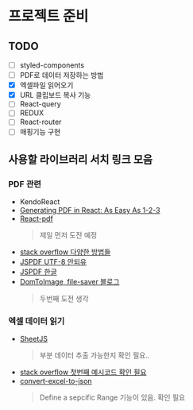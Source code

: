 # 프로젝트 준비

## TODO

- [ ] styled-components
- [ ] PDF로 데이터 저장하는 방법
- [x] 엑셀파일 읽어오기
- [x] URL 클립보드 복사 기능
- [ ] React-query
- [ ] REDUX
- [ ] React-router
- [ ] 매핑기능 구현

## 사용할 라이브러리 서치 링크 모음

### PDF 관련

- KendoReact
- [Generating PDF in React: As Easy As 1-2-3](https://www.telerik.com/blogs/generating-pdf-react-easy-as-1-2-3?kw=&cpn=15428364719&gclsrc=aw.ds&&utm_source=google&utm_medium=cpc&utm_campaign=kendo-ui-react-trial-search-bms-APJ&ad_group=DSA+Ad+Group&utm_term=DYNAMIC+SEARCH+ADS&ad_copy=&ad_type=DSA&ad_size=&ad_placement=&gclid=CjwKCAiAlfqOBhAeEiwAYi43FwkORXAIhlqUOR60xqSumx3rCJQfLSmnEFGtEezZj6YkItI9eK28DRoCAaEQAvD_BwE)
- [React-pdf](https://react-pdf.org/)
  > 제일 먼저 도전 예정
- [stack overflow 다양한 방법들](https://stackoverflow.com/questions/44989119/generating-a-pdf-file-from-react-components)
- [JSPDF UTF-8 안되유](https://stackify.dev/464111-how-to-enable-utf-8-in-jspdf-library)
- [JSPDF 한글](https://lts0606.tistory.com/421)
- [DomToImage, file-saver 블로그](https://onlydev.tistory.com/75)
  > 두번째 도전 생각

### 엑셀 데이터 읽기

- [SheetJS](https://github.com/sheetjs/sheetjs)
  > 부분 데이터 추출 가능한지 확인 필요..
- [stack overflow 첫번째 예시코드 확인 필요](https://stackoverflow.com/questions/30383525/defining-a-js-xlsx-cell-range)
- [convert-excel-to-json](https://www.npmjs.com/package/convert-excel-to-json)
  > Define a sepcific Range 기능이 있음. 확인 필요
